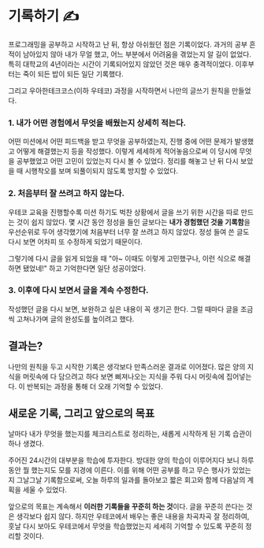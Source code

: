 # 기록하기 ✍️

프로그래밍을 공부하고 시작하고 난 뒤, 항상 아쉬웠던 점은 기록이었다.
과거의 공부 흔적이 남아있지 않아 내가 무얼 했고, 어느 부분에서 어려움을 겪었는지 알 길이 없었다.
특히 대학교의 4년이라는 시간이 기록되어있지 않았던 것은 매우 충격적이었다.
이후부터는 죽이 되든 밥이 되든 일단 기록했다.

그리고 우아한테크코스(이하 우테코) 과정을 시작하면서 나만의 글쓰기 원칙을 만들었다.


### 1. 내가 어떤 경험에서 무엇을 배웠는지 상세히 적는다.

어떤 미션에서 어떤 피드백을 받고 무엇을 공부하였는지, 진행 중에 어떤 문제가 발생했고 어떻게 해결했는지 등을 작성했다.
이렇게 세세하게 적어놓음으로써 이 당시에 무엇을 공부했었고 어떤 고민이 있었는지 다시 볼 수 있었다.
정리를 해놓고 난 뒤 다시 보았을 때 시행착오를 보며 되풀이되지 않도록 방지할 수 있었다.


### 2. 처음부터 잘 쓰려고 하지 않는다.

우테코 교육을 진행할수록 미션 하기도 벅찬 상황에서 글을 쓰기 위한 시간을 따로 만드는 것이 쉽지 않았다.
몇 시간 동안 정성을 들인 글보다는 **내가 경험했던 것을 기록함**을 우선순위로 두어 생각했기에 처음부터 너무 잘 쓰려고 하지 않았다.
정성 들여 쓴 글도 다시 보면 어차피 또 수정하게 되었기 때문이다.

그렇기에 다시 글을 읽게 되었을 때 "아~ 이때도 이렇게 고민했구나, 이런 식으로 해결하면 됐었네!" 하고 기억한다면 일단 성공이었다.


### 3. 이후에 다시 보면서 글을 계속 수정한다.

작성했던 글을 다시 보면, 보완하고 싶은 내용이 꼭 생기곤 한다.
그럴 때마다 글을 조금씩 고쳐나가며 글의 완성도를 높이려고 했다.


## 결과는?

나만의 원칙을 두고 시작한 기록은 생각보다 만족스러운 결과로 이어졌다.
많은 양의 지식을 머릿속에 다 담으려고 하다 보면 삐져나오는 지식을 주워 다시 머릿속에 집어넣는다.
이 반복되는 과정을 통해 더 오래 기억할 수 있었다.


## 새로운 기록, 그리고 앞으로의 목표

 날마다 내가 무엇을 했는지를 체크리스트로 정리하는, 새롭게 시작하게 된 기록 습관이 하나 생겼다.

주어진 24시간의 대부분을 학습에 투자한다. 방대한 양의 학습이 이루어지다 보니 하루 동안 뭘 했는지도 모를 지경에 이른다.
이를 위해 어떤 공부를 하고 무슨 행사가 있었는지 그날그날 기록함으로써,
오늘 하루의 일과를 돌아보고 짧은 회고와 함께 다음날의 계획을 세울 수 있었다.

앞으로의 목표는 계속해서 **이러한 기록들을 꾸준히 하는 것**이다.
글을 꾸준히 쓴다는 것은 생각보다 쉽지 않다.
하지만 우테코에서 배우는 좋은 내용을 차곡차곡 잘 정리하여,
훗날 다시 보아도 우테코에서 무엇을 학습했었는지 세세히 기억할 수 있도록 꾸준히 정리할 것이다.
